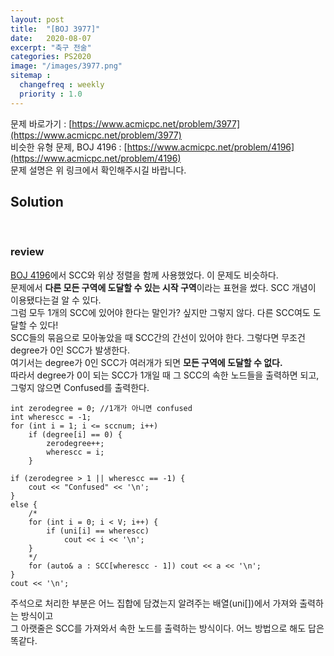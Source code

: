 ```yaml
---
layout: post
title:  "[BOJ 3977]"
date:   2020-08-07
excerpt: "축구 전술"
categories: PS2020
image: "/images/3977.png"
sitemap :
  changefreq : weekly
  priority : 1.0
---
```

문제 바로가기 : [https://www.acmicpc.net/problem/3977](https://www.acmicpc.net/problem/3977)<br>
비슷한 유형 문제, BOJ 4196 : [https://www.acmicpc.net/problem/4196](https://www.acmicpc.net/problem/4196)<br>
문제 설명은 위 링크에서 확인해주시길 바랍니다.
<br>
## Solution
<script src="https://gist.github.com/yooniversal/ab4105849469c75dd9051452d6fb6977.js"></script><br>

### review
[BOJ 4196](https://yooniversal.github.io/blog/post66/)에서 SCC와 위상 정렬을 함께 사용했었다. 이 문제도 비슷하다.<br>
문제에서 <strong>다른 모든 구역에 도달할 수 있는 시작 구역</strong>이라는 표현을 썼다. SCC 개념이 이용됐다는걸 알 수 있다.<br>
그럼 모두 1개의 SCC에 있어야 한다는 말인가? 싶지만 그렇지 않다. 다른 SCC여도 도달할 수 있다!<br>
SCC들의 묶음으로 모아놓았을 때 SCC간의 간선이 있어야 한다. 그렇다면 무조건 degree가 0인 SCC가 발생한다.<br>
여기서는 degree가 0인 SCC가 여러개가 되면 <strong>모든 구역에 도달할 수 없다.</strong><br>
따라서 degree가 0이 되는 SCC가 1개일 때 그 SCC의 속한 노드들을 출력하면 되고, 그렇지 않으면 Confused를 출력한다.<br>
```
int zerodegree = 0; //1개가 아니면 confused
int wherescc = -1;
for (int i = 1; i <= sccnum; i++)
    if (degree[i] == 0) {
        zerodegree++;
        wherescc = i;
    }

if (zerodegree > 1 || wherescc == -1) {
    cout << "Confused" << '\n';
}
else {
    /*
    for (int i = 0; i < V; i++) {
        if (uni[i] == wherescc)
            cout << i << '\n';
    }
    */
    for (auto& a : SCC[wherescc - 1]) cout << a << '\n';
}
cout << '\n';
```
주석으로 처리한 부분은 어느 집합에 담겼는지 알려주는 배열(uni[])에서 가져와 출력하는 방식이고<br>
그 아랫줄은 SCC를 가져와서 속한 노드를 출력하는 방식이다. 어느 방법으로 해도 답은 똑같다.

<script src="https://utteranc.es/client.js"
        repo="yooniversal/blog-comments"
        issue-term="pathname"
        theme="github-light"
        crossorigin="anonymous"
        async>
</script>
